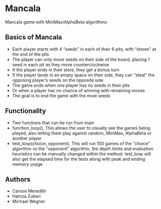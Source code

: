 # Mancala

Mancala game with MiniMax/AlphaBeta algorithms

## Basics of Mancala

- Each player starts with 4 “seeds” in each of their 6 pits, with “stores” at the end of the pits
- The player can only move seeds on their side of the board, placing 1 seed in each pit as they move counterclockwise
- If the player ends in their store, they get a bonus turn
- If the player lands in an empty space on their side, they can “steal” the opposing player’s seeds on the opposite side
- The game ends when one player has no seeds in their pits
- Or when a player has no chance of winning with remaining moves
- The goal is to end the game with the most seeds

## Functionality

- Two functions that can be run from main
- function_loop(), This allows the user to visually see the games being played, also letting them play against random, MiniMax, AlphaBeta or another player
- test_loop(choice, opponent), This will run 100 games of the "choice" algorithm vs the "opponent" algorithm, the depth limits and evaluation heuristics can be manually changed within the method. test_loop will also get the elapsed time for the tests along with peak and ending memory usage

## Authors
- Carson Meredith
- Hamza Zuberi
- Michael Wegner
